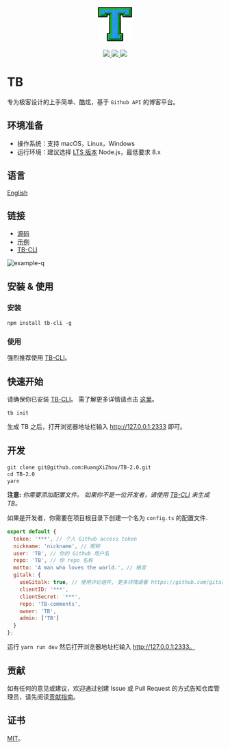 <div align="center">
  <a href="#">
    <img width="80" src="./public/logo-512.png" alt="LOGO">
  </a>
</div>
<br>
<div align="center">
  <a href="https://vuejs.org">
    <img src="http://forthebadge.com/images/badges/made-with-vue.svg">
  </a>
  <a href="https://t66y.com">
    <img src="http://forthebadge.com/images/badges/ages-18.svg">
  </a>
  <a href="http://ojiq40lzd.bkt.clouddn.com/love-qr.png">
    <img src="http://forthebadge.com/images/badges/built-with-love.svg">
  </a>
</div>

# TB

专为极客设计的上手简单、酷炫，基于 `Github API` 的博客平台。

## 环境准备

* 操作系统：支持 macOS，Linux，Windows
* 运行环境：建议选择 [LTS 版本](https://nodejs.org/zh-cn/) Node.js，最低要求 8.x

## 语言

[English](README.md)

## 链接

* [源码](https://github.com/TB-blog/TB)
* [示例](https://blog.trevor.top)
* [TB-CLI](https://github.com/TB-blog/TB-CLI)

![example-q](http://ojiq40lzd.bkt.clouddn.com/example-qr.png)


## 安装 & 使用

### 安装

```shell
npm install tb-cli -g
```

### 使用

强烈推荐使用 [TB-CLI](https://github.com/TB-blog/TB-CLI)。

## 快速开始

请确保你已安装 [TB-CLI](https://github.com/TB-blog/TB-CLI)。 需了解更多详情请点击 [这里](https://github.com/TB-blog/TB-CLI)。

```shell
tb init
```
生成 TB 之后，打开浏览器地址栏输入 http://127.0.0.1:2333 即可。

## 开发

```shell
git clone git@github.com:HuangXiZhou/TB-2.0.git
cd TB-2.0
yarn
```
**注意:** *你需要添加配置文件。 如果你不是一位开发者，请使用 [TB-CLI](https://github.com/TB-blog/TB-CLI) 来生成 TB。*

如果是开发者，你需要在项目根目录下创建一个名为 `config.ts` 的配置文件.

```javascript
export default {
  token: '***', // 个人 Github access token
  nickname: 'nickname', // 昵称
  user: 'TB', // 你的 Github 用户名
  repo: 'TB', // 你 repo 名称
  motto: 'A man who loves the world.', // 格言
  gitalk: {
    useGitalk: true, // 使用评论组件, 更多详情请看 https://github.com/gitalk/gitalk
    clientID: '***',
    clientSecret: '***',
    repo: 'TB-comments',
    owner: 'TB',
    admin: ['TB']
  }
};
```

运行 `yarn run dev` 然后打开浏览器地址栏输入 http://127.0.0.1:2333。

## 贡献

如有任何的意见或建议，欢迎通过创建 Issue 或 Pull Request 的方式告知仓库管理员，请先阅读[贡献指南](CONTRIBUTING.md)。

## 证书

[MIT](LICENSE)。
